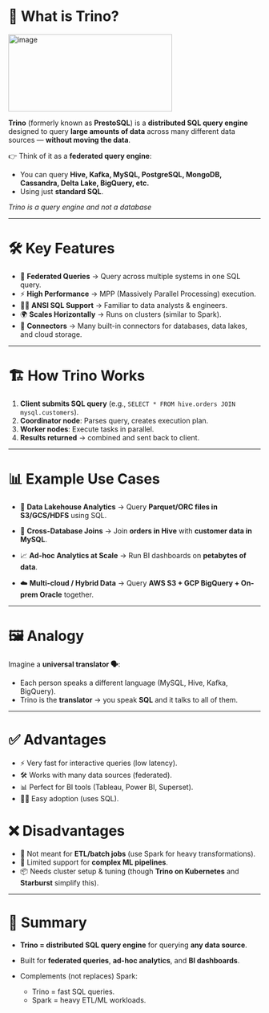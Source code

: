 # 🚀 **What is Trino?**
<img width="327" height="154" alt="image" src="https://github.com/user-attachments/assets/348e4451-707a-4415-8c7f-0a836ba4e032" />

**Trino** (formerly known as **PrestoSQL**) is a **distributed SQL query engine** designed to query **large amounts of data** across many different data sources — **without moving the data**.

👉 Think of it as a **federated query engine**:

* You can query **Hive, Kafka, MySQL, PostgreSQL, MongoDB, Cassandra, Delta Lake, BigQuery, etc.**
* Using just **standard SQL**.

*Trino is a query engine and not a database*

---

# 🛠️ **Key Features**

* 🔗 **Federated Queries** → Query across multiple systems in one SQL query.
* ⚡ **High Performance** → MPP (Massively Parallel Processing) execution.
* 🧑‍💻 **ANSI SQL Support** → Familiar to data analysts & engineers.
* 🌍 **Scales Horizontally** → Runs on clusters (similar to Spark).
* 🔌 **Connectors** → Many built-in connectors for databases, data lakes, and cloud storage.

---

# 🏗️ **How Trino Works**

1. **Client submits SQL query** (e.g., `SELECT * FROM hive.orders JOIN mysql.customers`).
2. **Coordinator node**: Parses query, creates execution plan.
3. **Worker nodes**: Execute tasks in parallel.
4. **Results returned** → combined and sent back to client.

---

# 📊 **Example Use Cases**

* 🔎 **Data Lakehouse Analytics**
  → Query **Parquet/ORC files in S3/GCS/HDFS** using SQL.

* 🔗 **Cross-Database Joins**
  → Join **orders in Hive** with **customer data in MySQL**.

* 📈 **Ad-hoc Analytics at Scale**
  → Run BI dashboards on **petabytes of data**.

* ☁️ **Multi-cloud / Hybrid Data**
  → Query **AWS S3 + GCP BigQuery + On-prem Oracle** together.

---

# 🖼️ **Analogy**

Imagine a **universal translator 🗣️**:

* Each person speaks a different language (MySQL, Hive, Kafka, BigQuery).
* Trino is the **translator** → you speak **SQL** and it talks to all of them.

---

# ✅ **Advantages**

* ⚡ Very fast for interactive queries (low latency).
* 🛠️ Works with many data sources (federated).
* 📊 Perfect for BI tools (Tableau, Power BI, Superset).
* 🧑‍💻 Easy adoption (uses SQL).

# ❌ **Disadvantages**

* 🚫 Not meant for **ETL/batch jobs** (use Spark for heavy transformations).
* 🚧 Limited support for **complex ML pipelines**.
* 📦 Needs cluster setup & tuning (though **Trino on Kubernetes** and **Starburst** simplify this).

---

# 📌 **Summary**

* **Trino = distributed SQL query engine** for querying **any data source**.
* Built for **federated queries**, **ad-hoc analytics**, and **BI dashboards**.
* Complements (not replaces) Spark:

  * Trino = fast SQL queries.
  * Spark = heavy ETL/ML workloads.
